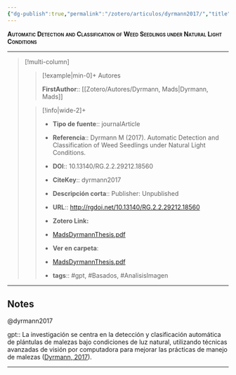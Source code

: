 ```yaml
---
{"dg-publish":true,"permalink":"/zotero/articulos/dyrmann2017/","title":"Automatic Detection and Classification of Weed Seedlings under Natural Light Conditions","tags":["#zotero"]}
---
```



<span style="font-variant:small-caps; font-weight: bold;">Automatic Detection and Classification of Weed Seedlings under Natural Light Conditions</span>

---


> [!multi-column]
>
>> [!example|min-0]+ Autores
>> 
>> **FirstAuthor**:: [[Zotero/Autores/Dyrmann, Mads\|Dyrmann, Mads]]  
 >
>
>> [!info|wide-2]+
>>
>> - **Tipo de fuente**:: journalArticle
>> - **Referencia**:: Dyrmann M (2017). Automatic Detection and Classification of Weed Seedlings under Natural Light Conditions.
>> - **DOI**:: 10.13140/RG.2.2.29212.18560
>> - **CiteKey**:: dyrmann2017
>> - **Descripción corta**:: Publisher: Unpublished
>> - **URL**:: http://rgdoi.net/10.13140/RG.2.2.29212.18560
>> - **Zotero Link:** 
>> - [MadsDyrmannThesis.pdf](zotero://select/library/items/CW26SK3G)
>>
>> - **Ver en carpeta**: 
>> - [MadsDyrmannThesis.pdf](file://J:\OneDrive\Articulos\MadsDyrmannThesis.pdf)
>> - **tags**:: #gpt, #Basados, #AnalisisImagen



--- 

## Notes

@dyrmann2017

gpt:: La investigación se centra en la detección y clasificación automática de plántulas de malezas bajo condiciones de luz natural, utilizando técnicas avanzadas de visión por computadora para mejorar las prácticas de manejo de malezas ([Dyrmann, 2017](zotero://select/library/items/undefined3HI4A9X5)).






---







